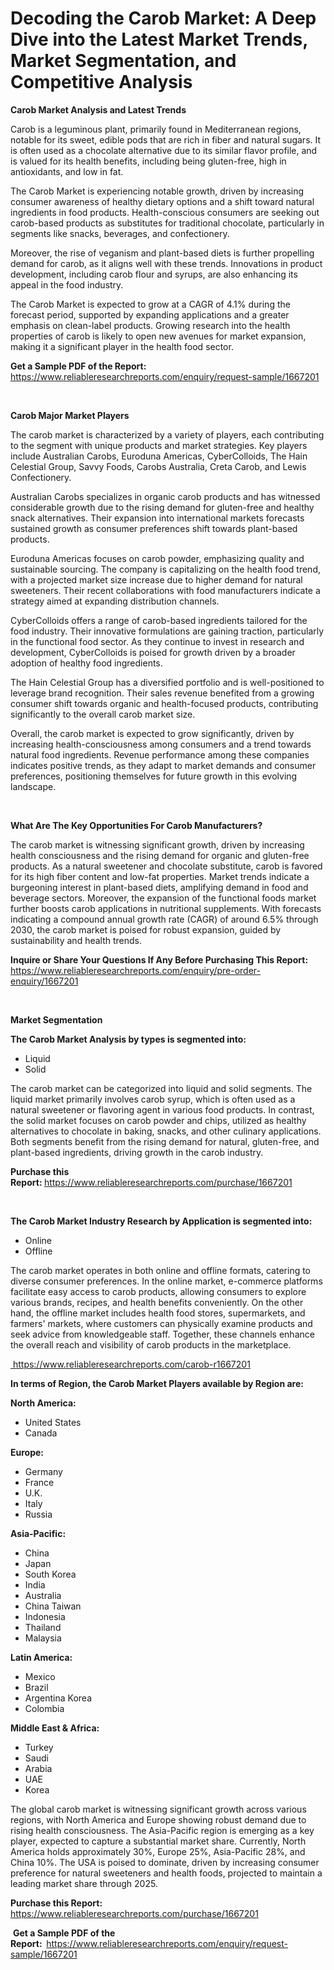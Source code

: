 <p><h1>Decoding the Carob Market: A Deep Dive into the Latest Market Trends, Market Segmentation, and Competitive Analysis</h1></p><p><strong>Carob Market Analysis and Latest Trends</strong></p>
<p><p>Carob is a leguminous plant, primarily found in Mediterranean regions, notable for its sweet, edible pods that are rich in fiber and natural sugars. It is often used as a chocolate alternative due to its similar flavor profile, and is valued for its health benefits, including being gluten-free, high in antioxidants, and low in fat.</p><p>The Carob Market is experiencing notable growth, driven by increasing consumer awareness of healthy dietary options and a shift toward natural ingredients in food products. Health-conscious consumers are seeking out carob-based products as substitutes for traditional chocolate, particularly in segments like snacks, beverages, and confectionery. </p><p>Moreover, the rise of veganism and plant-based diets is further propelling demand for carob, as it aligns well with these trends. Innovations in product development, including carob flour and syrups, are also enhancing its appeal in the food industry. </p><p>The Carob Market is expected to grow at a CAGR of 4.1% during the forecast period, supported by expanding applications and a greater emphasis on clean-label products. Growing research into the health properties of carob is likely to open new avenues for market expansion, making it a significant player in the health food sector.</p></p>
<p><strong>Get a Sample PDF of the Report:&nbsp;</strong> <a href="https://www.reliableresearchreports.com/enquiry/request-sample/1667201?utm_campaign=2290&utm_medium=2&utm_source=Github&utm_content=ia&utm_term=17042025&utm_id=carob">https://www.reliableresearchreports.com/enquiry/request-sample/1667201</a></p>
<p>&nbsp;</p>
<p><strong>Carob Major Market Players</strong></p>
<p><p>The carob market is characterized by a variety of players, each contributing to the segment with unique products and market strategies. Key players include Australian Carobs, Euroduna Americas, CyberColloids, The Hain Celestial Group, Savvy Foods, Carobs Australia, Creta Carob, and Lewis Confectionery.</p><p>Australian Carobs specializes in organic carob products and has witnessed considerable growth due to the rising demand for gluten-free and healthy snack alternatives. Their expansion into international markets forecasts sustained growth as consumer preferences shift towards plant-based products.</p><p>Euroduna Americas focuses on carob powder, emphasizing quality and sustainable sourcing. The company is capitalizing on the health food trend, with a projected market size increase due to higher demand for natural sweeteners. Their recent collaborations with food manufacturers indicate a strategy aimed at expanding distribution channels.</p><p>CyberColloids offers a range of carob-based ingredients tailored for the food industry. Their innovative formulations are gaining traction, particularly in the functional food sector. As they continue to invest in research and development, CyberColloids is poised for growth driven by a broader adoption of healthy food ingredients.</p><p>The Hain Celestial Group has a diversified portfolio and is well-positioned to leverage brand recognition. Their sales revenue benefited from a growing consumer shift towards organic and health-focused products, contributing significantly to the overall carob market size.</p><p>Overall, the carob market is expected to grow significantly, driven by increasing health-consciousness among consumers and a trend towards natural food ingredients. Revenue performance among these companies indicates positive trends, as they adapt to market demands and consumer preferences, positioning themselves for future growth in this evolving landscape.</p></p>
<p>&nbsp;</p>
<p><strong>What Are The Key Opportunities For Carob Manufacturers?</strong></p>
<p><p>The carob market is witnessing significant growth, driven by increasing health consciousness and the rising demand for organic and gluten-free products. As a natural sweetener and chocolate substitute, carob is favored for its high fiber content and low-fat properties. Market trends indicate a burgeoning interest in plant-based diets, amplifying demand in food and beverage sectors. Moreover, the expansion of the functional foods market further boosts carob applications in nutritional supplements. With forecasts indicating a compound annual growth rate (CAGR) of around 6.5% through 2030, the carob market is poised for robust expansion, guided by sustainability and health trends.</p></p>
<p><strong>Inquire or Share Your Questions If Any Before Purchasing This Report:</strong> <a href="https://www.reliableresearchreports.com/enquiry/pre-order-enquiry/1667201?utm_campaign=2290&utm_medium=2&utm_source=Github&utm_content=ia&utm_term=17042025&utm_id=carob">https://www.reliableresearchreports.com/enquiry/pre-order-enquiry/1667201</a></p>
<p>&nbsp;</p>
<p><strong>Market Segmentation</strong></p>
<p><strong>The Carob Market Analysis by types is segmented into:</strong></p>
<p><ul><li>Liquid</li><li>Solid</li></ul></p>
<p><p>The carob market can be categorized into liquid and solid segments. The liquid market primarily involves carob syrup, which is often used as a natural sweetener or flavoring agent in various food products. In contrast, the solid market focuses on carob powder and chips, utilized as healthy alternatives to chocolate in baking, snacks, and other culinary applications. Both segments benefit from the rising demand for natural, gluten-free, and plant-based ingredients, driving growth in the carob industry.</p></p>
<p><strong>Purchase this Report:&nbsp;</strong><a href="https://www.reliableresearchreports.com/purchase/1667201?utm_campaign=2290&utm_medium=2&utm_source=Github&utm_content=ia&utm_term=17042025&utm_id=carob">https://www.reliableresearchreports.com/purchase/1667201</a></p>
<p>&nbsp;</p>
<p><strong>The Carob Market Industry Research by Application is segmented into:</strong></p>
<p><ul><li>Online</li><li>Offline</li></ul></p>
<p><p>The carob market operates in both online and offline formats, catering to diverse consumer preferences. In the online market, e-commerce platforms facilitate easy access to carob products, allowing consumers to explore various brands, recipes, and health benefits conveniently. On the other hand, the offline market includes health food stores, supermarkets, and farmers' markets, where customers can physically examine products and seek advice from knowledgeable staff. Together, these channels enhance the overall reach and visibility of carob products in the marketplace.</p></p>
<p><a href="https://www.reliableresearchreports.com/carob-r1667201?utm_campaign=2290&utm_medium=2&utm_source=Github&utm_content=ia&utm_term=17042025&utm_id=carob">&nbsp;https://www.reliableresearchreports.com/carob-r1667201</a></p>
<p><strong>In terms of Region, the Carob Market Players available by Region are:</strong></p>
<p>
    <p> <strong> North America: </strong>
        <ul>
            <li>United States</li>
            <li>Canada</li>
        </ul>
        </p> 
    <p> <strong> Europe: </strong>
        <ul>
            <li>Germany</li>
            <li>France</li>
            <li>U.K.</li>
            <li>Italy</li>
            <li>Russia</li>
        </ul>
        </p> 
    <p> <strong> Asia-Pacific: </strong>
        <ul>
            <li>China</li>
            <li>Japan</li>
            <li>South Korea</li>
            <li>India</li>
            <li>Australia</li>
            <li>China Taiwan</li>
            <li>Indonesia</li>
            <li>Thailand</li>
            <li>Malaysia</li>
        </ul>
        </p> 
    <p> <strong> Latin America: </strong>
        <ul>
            <li>Mexico</li>
            <li>Brazil</li>
            <li>Argentina Korea</li>
            <li>Colombia</li>
        </ul>
        </p> 
    <p> <strong> Middle East & Africa: </strong>
        <ul>
            <li>Turkey</li>
            <li>Saudi</li>
            <li>Arabia</li>
            <li>UAE</li>
            <li>Korea</li>
        </ul>
    </p>
    </p>
<p><p>The global carob market is witnessing significant growth across various regions, with North America and Europe showing robust demand due to rising health consciousness. The Asia-Pacific region is emerging as a key player, expected to capture a substantial market share. Currently, North America holds approximately 30%, Europe 25%, Asia-Pacific 28%, and China 10%. The USA is poised to dominate, driven by increasing consumer preference for natural sweeteners and health foods, projected to maintain a leading market share through 2025.</p></p>
<p><strong>Purchase this Report: </strong><a href="https://www.reliableresearchreports.com/purchase/1667201?utm_campaign=2290&utm_medium=2&utm_source=Github&utm_content=ia&utm_term=17042025&utm_id=carob">https://www.reliableresearchreports.com/purchase/1667201</a></p>
<p>&nbsp;<strong>Get a Sample PDF of the Report:&nbsp;&nbsp;</strong><a href="https://www.reliableresearchreports.com/enquiry/request-sample/1667201?utm_campaign=2290&utm_medium=2&utm_source=Github&utm_content=ia&utm_term=17042025&utm_id=carob">https://www.reliableresearchreports.com/enquiry/request-sample/1667201</a></p>
<p><strong></strong></p>
<p><p></p><p></p><p></p></p>